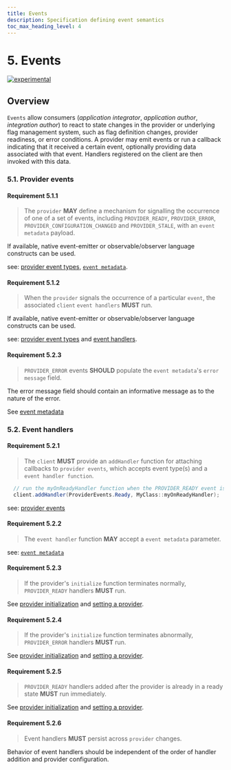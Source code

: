```yaml
---
title: Events
description: Specification defining event semantics
toc_max_heading_level: 4
---
```


# 5. Events

[![experimental](https://img.shields.io/static/v1?label=Status&message=experimental&color=orange)](https://github.com/open-feature/spec/tree/main/specification#experimental)

## Overview

`Events` allow consumers (_application integrator_, _application author_, _integration author_) to react to state changes in the provider or underlying flag management system, such as flag definition changes, provider readiness, or error conditions. A provider may emit events or run a callback indicating that it received a certain event, optionally providing data associated with that event. Handlers registered on the client are then invoked with this data.

### 5.1. Provider events

#### Requirement 5.1.1

> The `provider` **MAY** define a mechanism for signalling the occurrence of one of a set of events, including `PROVIDER_READY`, `PROVIDER_ERROR`, `PROVIDER_CONFIGURATION_CHANGED` and `PROVIDER_STALE`, with an `event metadata` payload. 

If available, native event-emitter or observable/observer language constructs can be used.

see: [provider event types](../types.md#provider-events), [`event metadata`](../types.md#event-metadata).

#### Requirement 5.1.2

> When the `provider` signals the occurrence of a particular `event`, the associated `client` `event handlers` **MUST** run. 

If available, native event-emitter or observable/observer language constructs can be used.

see: [provider event types](./../types.md#provider-events) and [event handlers](#52-event-handlers).

#### Requirement 5.2.3

> `PROVIDER_ERROR` events **SHOULD** populate the `event metadata`'s `error message` field.

The error message field should contain an informative message as to the nature of the error.

See [event metadata](../types.md#event-metadata)

### 5.2. Event handlers

#### Requirement 5.2.1

> The `client` **MUST** provide an `addHandler` function for attaching callbacks to `provider events`, which accepts event type(s) and a `event handler function`.

```java
  // run the myOnReadyHandler function when the PROVIDER_READY event is fired
  client.addHandler(ProviderEvents.Ready, MyClass::myOnReadyHandler);
```

see: [provider events](#51-provider-events)

#### Requirement 5.2.2

> The `event handler` function **MAY** accept a `event metadata` parameter.

see: [`event metadata`](../types.md#event-metadata)

#### Requirement 5.2.3

> If the provider's `initialize` function terminates normally, `PROVIDER_READY` handlers **MUST** run.

See [provider initialization](./02-providers.md#24-initialization) and [setting a provider](./01-flag-evaluation.md#setting-a-provider).

#### Requirement 5.2.4

> If the provider's `initialize` function terminates abnormally, `PROVIDER_ERROR` handlers **MUST** run.

See [provider initialization](./02-providers.md#24-initialization) and [setting a provider](./01-flag-evaluation.md#setting-a-provider).

#### Requirement 5.2.5

> `PROVIDER_READY` handlers added after the provider is already in a ready state **MUST** run immediately.

See [provider initialization](./02-providers.md#24-initialization) and [setting a provider](./01-flag-evaluation.md#setting-a-provider).

#### Requirement 5.2.6

> Event handlers **MUST** persist across `provider` changes.

Behavior of event handlers should be independent of the order of handler addition and provider configuration.